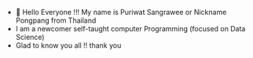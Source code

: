- 👋 Hello Everyone !!! My name is Puriwat Sangrawee or Nickname Pongpang from Thailand
- I am a newcomer self-taught computer Programming (focused on Data Science)
- Glad to know you all !! thank you
<!---
Pongpang-2102/Pongpang-2102 is a ✨ special ✨ repository because its `README.md` (this file) appears on your GitHub profile.
You can click the Preview link to take a look at your changes.
--->
